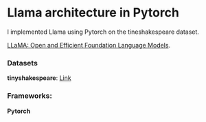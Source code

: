 
# Llama architecture in Pytorch

I implemented Llama using Pytorch on the tineshakespeare dataset.

[LLaMA: Open and Efficient Foundation Language Models](https://arxiv.org/abs/2302.13971).


### Datasets

**tinyshakespeare**: [Link](https://raw.githubusercontent.com/karpathy/char-rnn/master/data/tinyshakespeare/input.txt)

### Frameworks:
**Pytorch**


